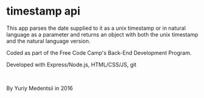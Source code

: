 # timestamp api

<p>This app parses the date supplied to it as a unix timestamp or in natural language as a parameter and returns an object with both the unix timestamp and the natural language version.<p>
<p>Coded as part of the Free Code Camp's Back-End Development Program.</p>
<p>Developed with Express/Node.js, HTML/CSS/JS, git</p>
<br>
<p>
By Yuriy Medentsii in 2016
</p>
